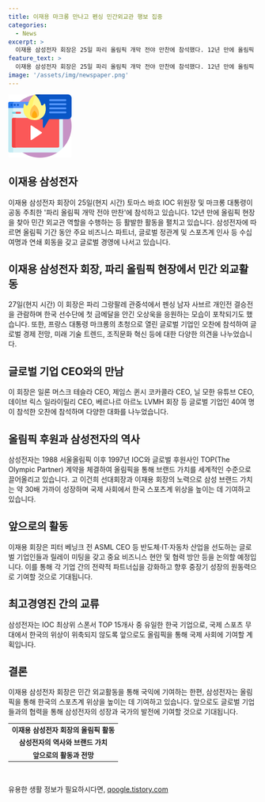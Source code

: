 ```yaml
---
title: 이재용 마크롱 만나고 펜싱 민간외교관 행보 집중
categories:
  - News
excerpt: >
  이재용 삼성전자 회장은 25일 파리 올림픽 개막 전야 만찬에 참석했다. 12년 만에 올림픽 현장을 찾아 민간 외교관 역할을 수행하며 주요 비즈니스 파트너 등과 회동하고, 금메달을 안긴 한국 선수를 응원했다. 또한, 글로벌 기업인과의 오찬에서 미래 기술과 경제 전망 등을 논의했으며, 파리 올림픽의 성공적인 개최를 기원하며 다양한 행사에 참석했다. 미팅을 통해 중요 비즈니스 현안 및 협력 방안 등을 논의했고, 이렇게 풍부한 글로벌 네트워크를 활용하여 국익에 기여하는 모습을 보였다.
feature_text: >
  이재용 삼성전자 회장은 25일 파리 올림픽 개막 전야 만찬에 참석했다. 12년 만에 올림픽 현장을 찾아 민간 외교관 역할을 수행하며 주요 비즈니스 파트너 등과 회동하고, 금메달을 안긴 한국 선수를 응원했다. 또한, 글로벌 기업인과의 오찬에서 미래 기술과 경제 전망 등을 논의했으며, 파리 올림픽의 성공적인 개최를 기원하며 다양한 행사에 참석했다. 미팅을 통해 중요 비즈니스 현안 및 협력 방안 등을 논의했고, 이렇게 풍부한 글로벌 네트워크를 활용하여 국익에 기여하는 모습을 보였다.
image: '/assets/img/newspaper.png'
---
```


<p><img src="/assets/img/news.png" alt="rentncar 속보" /></p>

<h2>이재용 삼성전자</h2>

<p data-ke-size="size16">이재용 삼성전자 회장이 25일(현지 시간) 토마스 바흐 IOC 위원장 및 마크롱 대통령이 공동 주최한 '파리 올림픽 개막 전야 만찬'에 참석하고 있습니다. 12년 만에 올림픽 현장을 찾아 민간 외교관 역할을 수행하는 등 활발한 활동을 펼치고 있습니다. 삼성전자에 따르면 올림픽 기간 동안 주요 비즈니스 파트너, 글로벌 정관계 및 스포츠계 인사 등 수십 여명과 연쇄 회동을 갖고 글로벌 경영에 나서고 있습니다.</p>

<h2 data-ke-size="size26">이재용 삼성전자 회장, 파리 올림픽 현장에서 민간 외교활동</h2>

<p data-ke-size="size16">27일(현지 시간) 이 회장은 파리 그랑팔레 관중석에서 펜싱 남자 사브르 개인전 결승전을 관람하며 한국 선수단에 첫 금메달을 안긴 오상욱을 응원하는 모습이 포착되기도 했습니다. 또한, 프랑스 대통령 마크롱의 초청으로 열린 글로벌 기업인 오찬에 참석하여 글로벌 경제 전망, 미래 기술 트렌드, 조직문화 혁신 등에 대한 다양한 의견을 나누었습니다.</p>

<h2 data-ke-size="size26">글로벌 기업 CEO와의 만남</h2>

<p data-ke-size="size16">이 회장은 일론 머스크 테슬라 CEO, 제임스 퀸시 코카콜라 CEO, 닐 모한 유튜브 CEO, 데이브 릭스 일라이릴리 CEO, 베르나르 아르노 LVMH 회장 등  글로벌 기업인 40여 명이 참석한 오찬에 참석하며 다양한 대화를 나누었습니다.</p>

<h2 data-ke-size="size26">올림픽 후원과 삼성전자의 역사</h2>

<p data-ke-size="size16">삼성전자는 1988 서울올림픽 이후 1997년 IOC와 글로벌 후원사인 TOP(The Olympic Partner) 계약을 체결하여 올림픽을 통해 브랜드 가치를 세계적인 수준으로 끌어올리고 있습니다. 고 이건희 선대회장과 이재용 회장의 노력으로 삼성 브랜드 가치는 약 30배 가까이 성장하며 국제 사회에서 한국 스포츠계 위상을 높이는 데 기여하고 있습니다.</p>

<h2 data-ke-size="size26">앞으로의 활동</h2>

<p data-ke-size="size16">이재용 회장은 피터 베닝크 전 ASML CEO 등 반도체·IT·자동차 산업을 선도하는 글로벌 기업인들과 릴레이 미팅을 갖고 중요 비즈니스 현안 및 협력 방안 등을 논의할 예정입니다. 이를 통해 각 기업 간의 전략적 파트너십을 강화하고 향후 중장기 성장의 원동력으로 기여할 것으로 기대됩니다.</p>

<h2 data-ke-size="size26">최고경영진 간의 교류</h2>

<p data-ke-size="size16">삼성전자는 IOC 최상위 스폰서 TOP 15개사 중 유일한 한국 기업으로, 국제 스포츠 무대에서 한국의 위상이 위축되지 않도록 앞으로도 올림픽을 통해 국제 사회에 기여할 계획입니다.</p>

<h2 data-ke-size="size26">결론</h2>

<p data-ke-size="size16">이재용 삼성전자 회장은 민간 외교활동을 통해 국익에 기여하는 한편, 삼성전자는 올림픽을 통해 한국의 스포츠계 위상을 높이는 데 기여하고 있습니다. 앞으로도 글로벌 기업들과의 협력을 통해 삼성전자의 성장과 국가의 발전에 기여할 것으로 기대됩니다.</p>

<table style="width: 100%;">
<tbody>
<tr>
<td style="text-align: center; height: 17px;"><b>이재용 삼성전자 회장의 올림픽 활동</b></td>
</tr>
<tr>
<td style="text-align: center; height: 17px;"><b>삼성전자의 역사와 브랜드 가치</b></td>
</tr>
<tr>
<td style="text-align: center; height: 17px;"><b>앞으로의 활동과 전망</b></td>
</tr>
</tbody>
</table>

<p data-ke-size="size16">&nbsp;</p>
유용한 생활 정보가 필요하시다면, <a href="https://qoogle.tistory.com" rel="dofollow">qoogle.tistory.com</a>



